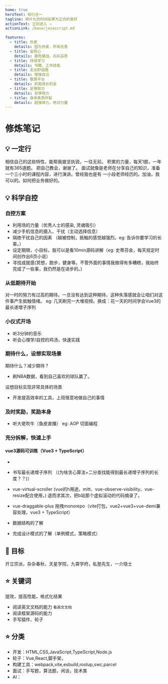 ```yaml
---
home: true
heroText: 知行合一
tagline: 碎片化的时间如果为正向的爱好
actionText: 立刻进入 →
actionLink: /base/javascript.md

features:
  - title: 热爱
    details: 因为热爱，所有优秀
  - title: 金刚心
    details: 屡败屡战，石灰品质
  - title: 持续学习
    details: 书籍、工作技能
  - title: 走出舒适圈
    details: 增强自己
  - title: 敬畏平台
    details: 抓取成长机会
  - title: 足够努力
    details: 足够努力
  - title: 身体素质炸裂
    details: 超强体力，绝对力量
---
```


# 修炼笔记

## :bulb: 一定行

相信自己的这些特性，能帮我披坚执锐，一往无前。
积累的力量，每天1题，一年就有365道题。
把自己教会，谢谢了。
面试就像是老师在分享自己的知识，准备一个三小时的课程内容，进行演讲。曾经我也是有
一小段老师经历的。加油，我可以的。如何把业务做好的。

## :bulb: 科学自控

### 自控方案

* 利用场的力量（优秀人士的感染, 灵魂吸引）
* 减少手机信息的摄入、干扰（主动选择信息）
* 隔绝干扰自己的因素 （越被控制，抵触的感觉越强烈。eg: 告诉你要学习的长辈。）
* 设定期限，小目标，我可以是看10min源码讲解（eg: 史蒂芬金，每天规定时间创作出6页小说）
* 寻找成就感(冥想，跑步，健身等。不管外面的事情我做得有多糟糕，我始终完成了一些事，我仍然是在进步的。)

### 从低期待开始

对一时的努力有过高的期待。一旦没有达到这种期待，这种失落感就会让咱们对这件事产生抵触情绪。
eg: 几天刷完一大堆视频。换成：花一天的时间学会Vue3的最长递增子序列

### 小仪式开场

* 听3分钟的音乐
* 听会心理学/自控的鸡汤，快速实践

### 期待什么，设想实现场景

期待什么？减少期待？

* 刷NBA数据，看到自己喜欢的球队赢了。 

设想目标实现非常具体的场景

* 开发提高效率的工具，上班惬意地做自己的事情

### 及时奖励，奖励本身

* 听大佬吹牛（鱼皮直播） eg: AOP 切面编程

### 充分拆解，快速上手

####  vue3源码可训练（Vue3 + TypeScript）

* 

* 书写最长递增子序列 （(为啥贪心算法+二分查找能得到最长递增子序列的长度？？)）
* vue-virtual-scroller (vue的h用途，mitt、vue-observe-visibility、vue-resize配合使用，) 
退而求其次，把b站那个虚拟滚动的代码摘录了。
* vue-draggable-plus 拖拽monorepo（vite打包，vue2+vue3+vue-demi兼容处理，vue3 + TypeScript）
* 数据结构的了解

* 完成设计模式的了解（单例模式，策略模式）

## :sunflower: 目标

开立宗派，杂杂春秋，天星学院，九霄学府，私塾先生，一介隐士

## :star: 关键词

提效，提高性能，格式化结果

* 阅读英文文档的能力 `看英文文档`
* 阅读框架源码的能力
* 手写插件、轮子

## :star: 分类

* 开发：HTML,CSS,JavaScript,TypeScript,Node.js
* 轮子：Vue,React,脚手架，
* 构建工具：webpack,vite,esbuild,roolup,swc,parcel
* 面试：手写题，算法题，闲谈，技术类
* AI：